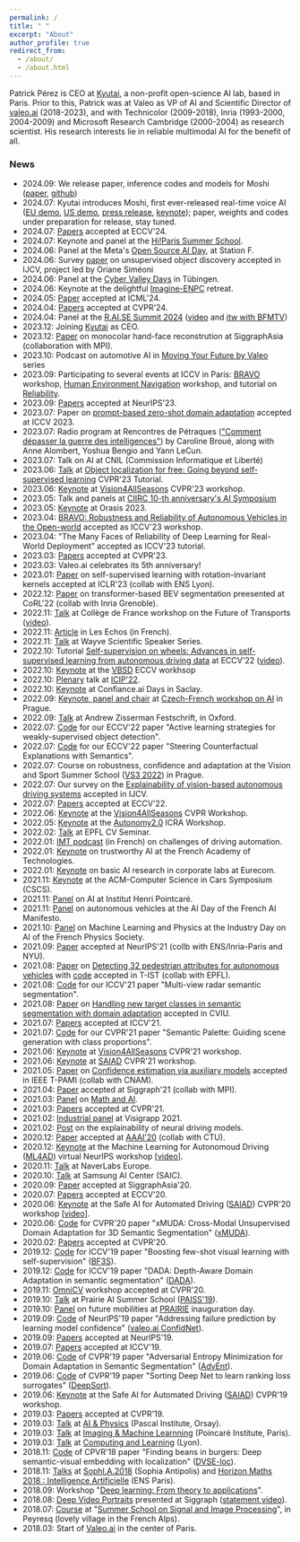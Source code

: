 ```yaml
---
permalink: /
title: " "
excerpt: "About"
author_profile: true
redirect_from: 
  - /about/
  - /about.html
---
```


Patrick Pérez is CEO at [Kyutai](https://kyutai.org), a non-profit open-science AI lab, based in Paris. Prior to this, Patrick was at Valeo as VP of AI and Scientific Director of [valeo.ai](https://valeoai.github.io/blog/) (2018-2023), and with Technicolor (2009-2018), Inria (1993-2000, 2004-2009) and Microsoft Research Cambridge (2000-2004) as research scientist. His research interests lie in reliable multimodal AI for the benefit of all.

### News
* 2024.09: We release paper, inference codes and models for Moshi ([paper](./files/Moshi-2024-09-18.pdf), [github](https://github.com/kyutai-labs/moshi))
* 2024.07: Kyutai introduces Moshi, first ever-released real-time voice AI ([EU demo](https://moshi.chat), [US demo](https://us.moshi.chat), [press release](https://kyutai.org/cp_moshi.pdf), [keynote](https://www.youtube.com/live/hm2IJSKcYvo)); paper, weights and codes under preparation for release, stay tuned.
* 2024.07: [Papers](https://ptrckprz.github.io/conf/) accepted at ECCV'24.
* 2024.07: Keynote and panel at the [Hi!Paris Summer School](https://www.hi-paris.fr/summer-school-2024).
* 2024.06: Panel at the Meta's [Open Source AI Day](https://events.atmeta.com/aiopensourcedayparis), at Station F.
* 2024.06: Survey [paper](https://valeoai.github.io/blog/publications/unsupervised_object_localization_survey/) on unsupervised object discovery accepted in IJCV, project led by Oriane Siméoni
* 2024.06: Panel at the [Cyber Valley Days](https://cyber-valley.de/cyber-valley-days) in Tübingen.
* 2024.06: Keynote at the delightful [Imagine-ENPC](https://x.com/ImagineEnpc) retreat.
* 2024.05: [Paper](https://ptrckprz.github.io/conf/) accepted at ICML'24.
* 2024.04: [Papers](https://ptrckprz.github.io/conf/) accepted at CVPR'24.
* 2024.04: Panel at the [R.AI.SE Summit 2024](https://www.raisesummit.com) ([video](https://youtu.be/wvbOUcHSF9Q) and [itw with BFMTV](https://www.bfmtv.com/economie/replay-emissions/01-business/kyutai-des-talents-francais-au-service-d-une-ia-plus-ouverte-et-souveraine-13-04_VN-202404130326.html))
* 2023.12: Joining [Kyutai](https://kyutai.org) as CEO.   
* 2023.12: [Paper](https://vcai.mpi-inf.mpg.de/projects/Decaf/) on monocolar hand-face reconstrution at SiggraphAsia (collaboration with MPI).  
* 2023.10: Podcast on automotive AI in [Moving Your Future by Valeo](https://shows.acast.com/moving-your-future-by-valeo/episodes/how-is-ai-transforming-the-automotive-industry) series  
* 2023.09: Participating to several events at ICCV in Paris: [BRAVO](https://valeoai.github.io/bravo/) workshop,  [Human Environment Navigation](https://jrdb.erc.monash.edu/workshops/iccv2023) workshop, and tutorial on [Reliability](https://abursuc.github.io/many-faces-reliability/). 
* 2023.09: [Papers](https://ptrckprz.github.io/conf/) accepted at NeurIPS'23.
* 2023.07: Paper on [prompt-based zero-shot domain adaptation](https://arxiv.org/abs/2212.03241) accepted at ICCV 2023.  
* 2023.07: Radio program at Rencontres de Pétraques (["Comment dépasser la guerre des intelligences"](https://www.radiofrance.fr/franceculture/podcasts/les-rencontres-de-petrarque/peut-on-depasser-la-guerre-des-intelligences-1975758)) by Caroline Broué, along with Anne Alombert, Yoshua Bengio and Yann LeCun.
* 2023.07: Talk on AI at CNIL (Commission Informatique et Liberté) 
* 2023.06: [Talk](https://ptrckprz.github.io/pres/) at [Object localization for free: Going beyond self-supervised learning](https://osimeoni.github.io/object-localization-for-free/) CVPR'23 Tutorial.
* 2023.06: [Keynote](https://ptrckprz.github.io/pres/) at [Vision4AllSeasons](https://vision4allseason.net/) CVPR'23 workshop. 
* 2023.05: Talk and panels at [CIIRC 10-th anniversary's AI Symposium](https://industry-ai.cz/ai-symposium/)
* 2023.05: [Keynote](https://ptrckprz.github.io/pres/) at Orasis 2023. 
* 2023.04: [BRAVO: Robustness and Reliability of Autonomous Vehicles in the Open-world](https://valeoai.github.io/bravo/) accepted as ICCV'23 workshop.
* 2023.04: "The Many Faces of Reliability of Deep Learning for Real-World Deployment" accepted as ICCV'23 tutorial.   
* 2023.03: [Papers](https://ptrckprz.github.io/conf/) accepted at CVPR'23.
* 2023.03: Valeo.ai celebrates its 5th anniversary!
* 2023.01: [Paper](https://ptrckprz.github.io/conf/) on self-supervised learning with rotation-invariant kernels accepted at ICLR'23 (collab with ENS Lyon).
* 2022.12: [Paper](https://ptrckprz.github.io/conf/) on transformer-based BEV segmentation preesented at CoRL'22 (collab with Inria Grenoble).
* 2022.11: [Talk](https://ptrckprz.github.io/pres/) at Collège de France workshop on the Future of Transports ([video](https://www.youtube.com/watch?v=n6eIMCbgSiI)).
* 2022.11: [Article](https://www.lesechos.fr/idees-debats/cercle/opinion-vehicules-autonomes-partageons-les-donnees-1875142) in Les Echos (in French).
* 2022.11: [Talk](https://ptrckprz.github.io/pres/) at Wayve Scientific Speaker Series.
* 2022.10: Tutorial [Self-supervision on wheels: Advances in self-supervised learning from autonomous driving data](https://gidariss.github.io/ssl-on-wheels-eccv2022/) at ECCV'22 ([video](https://www.youtube.com/watch?v=RhNZUyOubfE)).
* 2022.10: [Keynote](https://ptrckprz.github.io/pres/) at the [VBSD](https://wvbsd.github.io/2022/index.html) ECCV workhsop
* 2022.10: [Plenary](https://ptrckprz.github.io/pres/) talk at [ICIP'22](https://2022.ieeeicip.org/).
* 2022.10: [Keynote](https://ptrckprz.github.io/pres/) at Confiance.ai Days in Saclay.
* 2022.09: [Keynote, panel and chair](https://ptrckprz.github.io/pres/) at [Czech-French workshop on AI](https://czech-french-ai.eu/) in Prague.
* 2022.09: [Talk](https://ptrckprz.github.io/pres/) at Andrew Zisserman Festschrift, in Oxford.
* 2022.07: [Code](https://github.com/huyvvo/BiB) for our ECCV'22 paper "Active learning strategies for weakly-supervised object detection".
* 2022.07: [Code](https://github.com/valeoai/STEEX) for our ECCV'22 paper "Steering Counterfactual Explanations with Semantics".
* 2022.07: Course on robustness, confidence and adaptation at the Vision and Sport Summer School ([VS3 2022](http://cmp.felk.cvut.cz/summerschool2022/)) in Prague.
* 2022.07: Our survey on the [Explainability of vision-based autonomous driving systems](https://arxiv.org/abs/2101.05307) accepted in IJCV.
* 2022.07: [Papers](https://ptrckprz.github.io/conf/) accepted at ECCV'22.
* 2022.06: [Keynote](https://ptrckprz.github.io/pres/) at the [Vision4AllSeasons](https://vision4allseason.net/workshop-at-cvpr22/) CVPR Workshop.
* 2022.05: [Keynote](https://ptrckprz.github.io/pres/) at the [Autonomy2.0](https://www.icra2022av.org/) ICRA Workshop.
* 2022.02: [Talk](https://ptrckprz.github.io/pres/) at EPFL CV Seminar.
* 2022.01: [IMT podcast](https://imtech.wp.imt.fr/2022/01/26/voitures-intelligentes-sur-la-route-de-lautonomie/) (in French) on challenges of driving automation.
* 2022.01: [Keynote](https://ptrckprz.github.io/pres/) on trustworthy AI at the French Academy of Technologies. 
* 2022.01: [Keynote](https://ptrckprz.github.io/pres/) on basic AI research in corporate labs at Eurecom. 
* 2021.11: [Keynote](https://ptrckprz.github.io/pres/) at the ACM-Computer Science in Cars Symposium (CSCS).
* 2021.11: [Panel](https://ptrckprz.github.io/pres/) on AI at Institut Henri Pointcaré.
* 2021.11: [Panel](https://ptrckprz.github.io/pres/) on autonomous vehicles at the AI Day of the French AI Manifesto.
* 2021.10: [Panel](https://ptrckprz.github.io/pres/) on Machine Learning and Physics at the Industry Day on AI of the French Physics Society.
* 2021.09: [Paper](https://ptrckprz.github.io/conf/) accepted at NeurIPS'21 (collb with ENS/Inria-Paris and NYU).
* 2021.08: [Paper](https://ptrckprz.github.io/vaipub) on [Detecting 32 pedestrian attributes for autonomous vehicles](https://arxiv.org/abs/2012.02647) with [code](https://github.com/vita-epfl/detection-attributes-fields) accepted in T-IST (collab with EPFL).
* 2021.08: [Code](https://github.com/valeoai/MVRSS) for our ICCV'21 paper "Multi-view radar semantic segmentation".
* 2021.08: [Paper](https://ptrckprz.github.io/jal/) on [Handling new target classes in semantic segmentation with domain adaptation](https://arxiv.org/abs/2004.01130) accepted in CVIU.
* 2021.07: [Papers](https://ptrckprz.github.io/conf/) accepted at ICCV'21.
* 2021.07: [Code](https://github.com/valeoai/SemanticPalette) for our CVPR'21 paper "Semantic Palette: Guiding scene generation with class proportions".
* 2021.06: [Keynote](https://ptrckprz.github.io/pres/) at [Vision4AllSeasons](https://vision4allseason.net/workshop-at-cvpr21/) CVPR'21 workshop.
* 2021.06: [Keynote](https://ptrckprz.github.io/pres/) at [SAIAD](https://sites.google.com/view/saiad2021) CVPR'21 workshop.
* 2021.05: [Paper](https://ptrckprz.github.io/jal/) on [Confidence estimation via auxiliary models](https://arxiv.org/abs/2012.06508) accepted in IEEE T-PAMI (collab with CNAM).
* 2021.04: [Paper](https://ptrckprz.github.io/conf/) accepted at Siggraph'21 (collab with MPI).
* 2021.03: [Panel](https://ptrckprz.github.io/pres/) on [Math and AI](https://www.math-ia.fr/).
* 2021.03: [Papers](https://ptrckprz.github.io/conf/) accepted at CVPR'21. 
* 2021.02: [Industrial panel](https://ptrckprz.github.io/pres/) at Visigrapp 2021. 
* 2021.02: [Post](https://valeoai.github.io/blog/2021/02/18/explainable-driving.html) on the explainability of neural driving models. 
* 2020.12: [Paper](https://ptrckprz.github.io/conf/) accepted at [AAAI'20](https://aaai.org/Conferences/AAAI-21/) (collab with CTU).
* 2020.12: [Keynote](https://ptrckprz.github.io/pres/) at the Machine Learning for Autonomoud Driving ([ML4AD](https://ml4ad.github.io/)) virtual NeurIPS workshop [[video](https://slideslive.com/38938157/addressing-some-challenges-of-ml4ad)].
* 2020.11: [Talk](https://ptrckprz.github.io/pres/) at NaverLabs Europe.
* 2020.10: [Talk](https://ptrckprz.github.io/pres/) at Samsung AI Center (SAIC).
* 2020.09: [Paper](https://ptrckprz.github.io/conf/) accepted at SiggraphAsia'20.
* 2020.07: [Papers](https://ptrckprz.github.io/conf/) accepted at ECCV'20.
* 2020.06: [Keynote](https://ptrckprz.github.io/pres/) at the Safe AI for Automated Driving ([SAIAD](https://sites.google.com/view/saiad2020)) CVPR'20 workshop [[video](https://www.youtube.com/watch?v=JIUk2EYgp2M)].
* 2020.06: [Code](https://ptrckprz.github.io/data/) for CVPR'20 paper "xMUDA: Cross-Modal Unsupervised Domain Adaptation for 3D Semantic Segmentation" ([xMUDA](https://github.com/valeoai/xmud)).
* 2020.02: [Papers](https://ptrckprz.github.io/conf/) accepted at CVPR'20.
* 2019.12: [Code](https://ptrckprz.github.io/data/) for ICCV'19 paper "Boosting few-shot visual learning with self-supervision" ([BF3S](https://github.com/valeoai/BF3S)). 
* 2019.12: [Code](https://ptrckprz.github.io/data/) for ICCV'19 paper "DADA: Depth-Aware Domain Adaptation in semantic segmentation" ([DADA](https://github.com/valeoai/DADA)). 
* 2019.11: [OmniCV](https://sites.google.com/view/omnicv-cvpr2020/home) workshop accepted at CVPR'20.  
* 2019.10: [Talk](https://ptrckprz.github.io/pres/) at Prairie AI Summer School ([PAISS'19](https://project.inria.fr/paiss/)).  
* 2019.10: [Panel](https://ptrckprz.github.io/pres/) on future mobilities at [PRAIRIE](https://prairie-institute.fr/) inauguration day. 
* 2019.09: [Code](https://ptrckprz.github.io/data/) of NeurIPS'19 paper "Addressing failure prediction by learning model confidence" ([valeo.ai ConfidNet](https://github.com/valeoai/ConfidNet)). 
* 2019.09: [Papers](https://ptrckprz.github.io/conf/) accepted at NeurIPS'19.
* 2019.07: [Papers](https://ptrckprz.github.io/conf/) accepted at ICCV'19.
* 2019.06: [Code](https://ptrckprz.github.io/data/) of CVPR'19 paper "Adversarial Entropy Minimization for Domain Adaptation in Semantic Segmentation" ([AdvEnt](https://github.com/valeoai/ADVENT)).    
* 2019.06: [Code](https://ptrckprz.github.io/data/) of CVPR'19 paper "Sorting Deep Net to learn ranking loss surrogates" ([DeepSort](https://github.com/technicolor-research/sodeep)).  
* 2019.06: [Keynote](https://ptrckprz.github.io/pres/) at the Safe AI for Automated Driving ([SAIAD](https://sites.google.com/view/saiad-wscvpr19)) CVPR'19 workshop.     
* 2019.03: [Papers](https://ptrckprz.github.io/conf/) accepted at CVPR'19.  
* 2019.03: [Talk](https://ptrckprz.github.io/pres/) at [AI & Physics](https://physai.sciencesconf.org/) (Pascal Institute, Orsay).
* 2019.03: [Talk](https://ptrckprz.github.io/pres/) at [Imaging & Machine Learnning](https://imaging-in-paris.github.io/semester2019/workshop3prog/) (Poincaré Institute, Paris).
* 2019.03: [Talk](https://ptrckprz.github.io/pres/) at [Computing and Learning](https://indico.mathrice.fr/event/153/overview) (Lyon).
* 2018.11: [Code](https://ptrckprz.github.io/data/) of  CPVR'18 paper "Finding beans in burgers: Deep semantic-visual embedding with localization" ([DVSE-loc](https://github.com/technicolor-research/dsve-loc)).  
* 2018.11: [Talks](https://ptrckprz.github.io/pres/) at [SophI.A.2018](http://sophia-summit.com/sophia2018/en#.W5KcfKf-jDc) (Sophia Antipolis) and [Horizon Maths 2018 : Intelligence Artificielle](https://www.sciencesmaths-paris.fr/fr/horizon-maths-2018-intelligence-artificielle-957.htm) (ENS Paris).  
* 2018.09: Workshop "[Deep learning: From theory to applications](https://www.lebesgue.fr/content/sem2018-deeplearning)". 
* 2018.08: [Deep Video Portraits](https://web.stanford.edu/~zollhoef/papers/SG2018_DeepVideo/page.html) presented at Siggraph ([statement](https://techxplore.com/news/2018-08-ai-dodgy-lip-sync-dubbing.html),[video](https://www.youtube.com/watch?v=qc5P2bvfl44)).   
* 2018.07: [Course](https://ptrckprz.github.io/pres/) at "[Summer School on Signal and Image Processing](http://www.gretsi.fr/peyresq18/cours.php)", in Peyresq (lovely village in the French Alps).
* 2018.03: Start of [Valeo.ai](https://ptrckprz.github.io/valeoai/) in the center of Paris.

